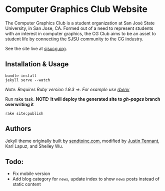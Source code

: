 # Computer Graphics Club Website
The Computer Graphics Club is a student organization at San José State University, in San Jose, CA. Formed out of a need to represent students with an interest in computer graphics, the CG Club aims to be an asset to student life by connecting the SJSU community to the CG industry.

See the site live at [sjsucg.org](http://sjsucg.org).

## Installation & Usage
    bundle install
    jekyll serve --watch

_Note: Requires Ruby version 1.9.3 =>. For example use [rbenv](https://github.com/sstephenson/rbenv)_   

Run rake task. **NOTE: It will deploy the generated site to _gh-pages_ branch overwriting it**    
```
rake site:publish
```

## Authors

Jekyll theme originally built by [sendtoinc.com](https://sendtoinc.com), modified by [Justin Tennant](http://justintennant.me), Karl Lapuz, and Shelley Wu.

## Todo:

+ Fix mobile version
+ Add blog category for `news`, update index to show `news` posts instead of static content
